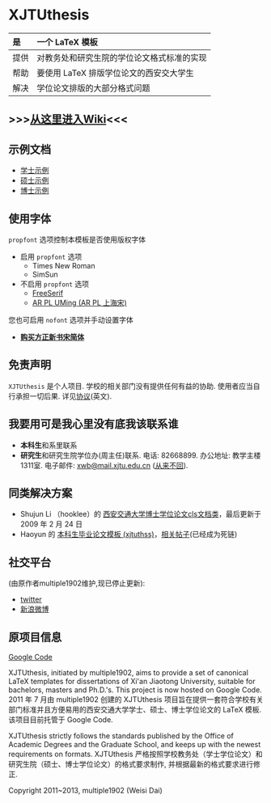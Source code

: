 # XJTUthesis

| 是           | 一个 LaTeX 模板                              |
|:------------|:--------------------------------------------|
| 提供         | 对教务处和研究生院的学位论文格式标准的实现        |
| 帮助         | 要使用 LaTeX 排版学位论文的西安交大学生         |
| 解决         | 学位论文排版的大部分格式问题                    |

## >>>[从这里进入Wiki](Landing)<<<

## 示例文档

- [学士示例](https://github.com/Aetf/xjtuthesis/wiki/examples/bachelor.pdf)
- [硕士示例](https://github.com/Aetf/xjtuthesis/wiki/examples/master.pdf)
- [博士示例](https://github.com/Aetf/xjtuthesis/wiki/examples/doctor.pdf)

## 使用字体
`propfont` 选项控制本模板是否使用版权字体

- 启用 `propfont` 选项
    * Times New Roman
    * SimSun
- 不启用 `propfont` 选项
    * [FreeSerif](https://www.freedesktop.org/wiki/Software/CJKUnifonts://www.gnu.org/software/freefont/)
    * [AR PL UMing (AR PL 上海宋)](https://www.freedesktop.org/wiki/Software/CJKUnifonts/Download/)

您也可启用 `nofont` 选项并手动设置字体

- **[购买方正新书宋简体](http://item.taobao.com/item.htm?id=20077875366)**


## 免责声明

`XJTUthesis` 是个人项目. 学校的相关部门没有提供任何有益的协助. 使用者应当自行承担一切后果. 详见[协议](https://github.com/Aetf/xjtuthesis/blob/master/LICENSE)(英文).

## 我要用可是我心里没有底我该联系谁

  * **本科生**和系里联系
  * **研究生**和研究生院学位办(周主任)联系. 电话: 82668899. 办公地址: 教学主楼1311室. 电子邮件: xwb@mail.xjtu.edu.cn ([从来不回](Letters)).

## 同类解决方案

  * Shujun Li （hooklee）的 [西安交通大学博士学位论文cls文档类](http://www.hooklee.com/default.asp?t=TeX%2FLaTeX)，最后更新于 2009 年 2 月 24 日
  * Haoyun 的 [本科生毕业论文模板 (xjtuthss)](http://xjtuthesis.sinaapp.com/)，[相关帖子](http://bbs.xjtu.edu.cn/BMY/con?B=thesis&F=M.1367163286.A)(已经成为死链)

## 社交平台
(由原作者multiple1902维护,现已停止更新):

- [twitter](https://twitter.com/xjtuthesis)
- [新浪微博](http://weibo.com/xjtuthesis)


## 原项目信息
[Google Code](https://code.google.com/p/xjtuthesis/)

XJTUthesis, initiated by multiple1902, aims to provide a set of canonical LaTeX templates for dissertations of Xi'an Jiaotong University, suitable for bachelors, masters and Ph.D.'s. This project is now hosted on Google Code. 
2011 年 7 月由 multiple1902 创建的 XJTUthesis 项目旨在提供一套符合学校有关部门标准并且方便易用的西安交通大学学士、硕士、博士学位论文的 LaTeX 模板. 该项目目前托管于 Google Code.

XJTUthesis strictly follows the standards published by the Office of Academic Degrees and the Graduate School, and keeps up with the newest requirements on formats. 
XJTUthesis 严格按照学校教务处（学士学位论文）和研究生院（硕士、博士学位论文）的格式要求制作, 并根据最新的格式要求进行修正. 

Copyright 2011~2013, multiple1902 (Weisi Dai)
